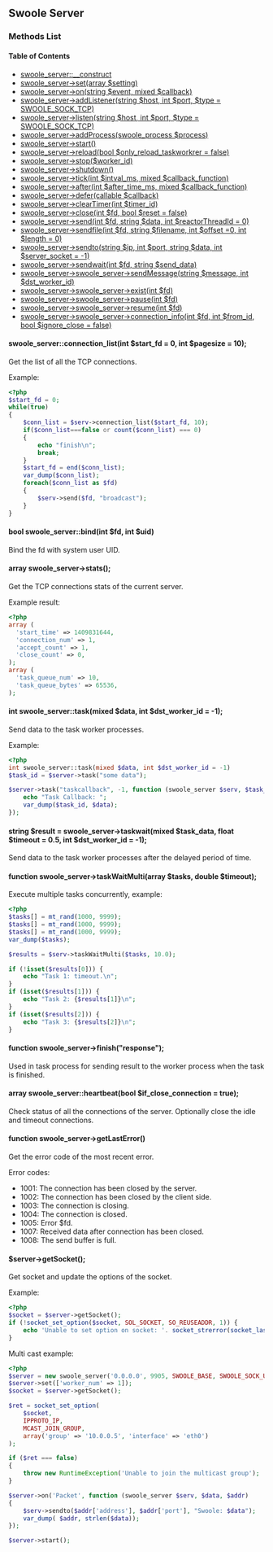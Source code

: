 ## Swoole Server

### Methods List

#### Table of Contents

- [swoole_server::__construct](/modules/swoole-server/methods/construct.md)
- [swoole_server->set(array $setting)](/modules/swoole-server/methods/set.md)
- [swoole_server->on(string $event, mixed $callback)](/modules/swoole-server/methods/on.md)
- [swoole_server->addListener(string $host, int $port, $type = SWOOLE_SOCK_TCP)](/modules/swoole-server/methods/addListener.md)
- [swoole_server->listen(string $host, int $port, $type = SWOOLE_SOCK_TCP)](/modules/swoole-server/methods/listen.md)
- [swoole_server->addProcess(swoole_process $process)](/modules/swoole-server/methods/addProcess.md)
- [swoole_server->start()](/modules/swoole-server/methods/start.md)
- [swoole_server->reload(bool $only_reload_taskworkrer = false)](/modules/swoole-server/methods/reload.md)
- [swoole_server->stop($worker_id)](/modules/swoole-server/methods/stop.md)
- [swoole_server->shutdown()](/modules/swoole-server/methods/shutdown.md)
- [swoole_server->tick(int $intval_ms, mixed $callback_function)](/modules/swoole-server/methods/tick.md)
- [swoole_server->after(int $after_time_ms, mixed $callback_function)](/modules/swoole-server/methods/after.md)
- [swoole_server->defer(callable $callback)](/modules/swoole-server/methods/defer.md)
- [swoole_server->clearTimer(int $timer_id)](/modules/swoole-server/methods/clearTimer.md)
- [swoole_server->close(int $fd, bool $reset = false)](/modules/swoole-server/methods/close.md)
- [swoole_server->send(int $fd, string $data, int $reactorThreadId = 0)](/modules/swoole-server/methods/send.md)
- [swoole_server->sendfile(int $fd, string $filename, int $offset =0, int $length = 0)](/modules/swoole-server/methods/sendfile.md)
- [swoole_server->sendto(string $ip, int $port, string $data, int $server_socket = -1)](/modules/swoole-server/methods/sendto.md)
- [swoole_server->sendwait(int $fd, string $send_data)](/modules/swoole-server/methods/send_wait.md)
- [swoole_server->swoole_server->sendMessage(string $message, int $dst_worker_id)](/modules/swoole-server/methods/sendMessage.md)
- [swoole_server->swoole_server->exist(int $fd)](/modules/swoole-server/methods/exit.md)
- [swoole_server->swoole_server->pause(int $fd)](/modules/swoole-server/methods/pause.md)
- [swoole_server->swoole_server->resume(int $fd)](/modules/swoole-server/methods/resume.md)
- [swoole_server->swoole_server->connection_info(int $fd, int $from_id, bool $ignore_close = false)](/modules/swoole-server/methods/connection_info.md)


#### swoole_server::connection_list(int $start_fd = 0, int $pagesize = 10);

Get the list of all the TCP connections.

Example:

``` php
<?php
$start_fd = 0;
while(true)
{
    $conn_list = $serv->connection_list($start_fd, 10);
    if($conn_list===false or count($conn_list) === 0)
    {
        echo "finish\n";
        break;
    }
    $start_fd = end($conn_list);
    var_dump($conn_list);
    foreach($conn_list as $fd)
    {
        $serv->send($fd, "broadcast");
    }
}
```

#### bool swoole_server::bind(int $fd, int $uid)

Bind the fd with system user UID.

#### array swoole_server->stats();

Get the TCP connections stats of the current server.

Example result:

``` php
<?php
array (
  'start_time' => 1409831644,
  'connection_num' => 1,
  'accept_count' => 1,
  'close_count' => 0,
);
array (
  'task_queue_num' => 10,
  'task_queue_bytes' => 65536,
);
```

#### int swoole_server::task(mixed $data, int $dst_worker_id = -1);

Send data to the task worker processes.

Example:

``` php
<?php
int swoole_server::task(mixed $data, int $dst_worker_id = -1) 
$task_id = $server->task("some data");

$server->task("taskcallback", -1, function (swoole_server $serv, $task_id, $data) {
    echo "Task Callback: ";
    var_dump($task_id, $data);
});
```

#### string $result = swoole_server->taskwait(mixed $task_data, float $timeout = 0.5, int $dst_worker_id = -1);

Send data to the task worker processes after the delayed period of time.

#### function swoole_server->taskWaitMulti(array $tasks, double $timeout);

Execute multiple tasks concurrently, example:

``` php
<?php
$tasks[] = mt_rand(1000, 9999); 
$tasks[] = mt_rand(1000, 9999); 
$tasks[] = mt_rand(1000, 9999); 
var_dump($tasks);

$results = $serv->taskWaitMulti($tasks, 10.0);

if (!isset($results[0])) {
    echo "Task 1: timeout.\n";
}
if (isset($results[1])) {
    echo "Task 2: {$results[1]}\n";
}
if (isset($results[2])) {
    echo "Task 3: {$results[2]}\n";
}
```

#### function swoole_server->finish("response");

Used in task process for sending result to the worker process when the task is finished.

#### array swoole_server::heartbeat(bool $if_close_connection = true);

Check status of all the connections of the server. Optionally close the idle and timeout connections.

#### function swoole_server->getLastError()

Get the error code of the most recent error.

Error codes:
* 1001: The connection has been closed by the server.
* 1002: The connection has been closed by the client side.
* 1003: The connection is closing.
* 1004: The connection is closed.
* 1005: Error $fd.
* 1007: Received data after connection has been closed.
* 1008: The send buffer is full.

#### $server->getSocket();

Get socket and update the options of the socket.

Example:

``` php
<?php
$socket = $server->getSocket();
if (!socket_set_option($socket, SOL_SOCKET, SO_REUSEADDR, 1)) {
    echo 'Unable to set option on socket: '. socket_strerror(socket_last_error()) . PHP_EOL;
}
```

Multi cast example:

``` php
<?php
$server = new swoole_server('0.0.0.0', 9905, SWOOLE_BASE, SWOOLE_SOCK_UDP);
$server->set(['worker_num' => 1]);
$socket = $server->getSocket();

$ret = socket_set_option(
    $socket,
    IPPROTO_IP,
    MCAST_JOIN_GROUP,
    array('group' => '10.0.0.5', 'interface' => 'eth0')
);

if ($ret === false)
{
    throw new RuntimeException('Unable to join the multicast group');
}

$server->on('Packet', function (swoole_server $serv, $data, $addr)
{
    $serv->sendto($addr['address'], $addr['port'], "Swoole: $data");
    var_dump( $addr, strlen($data));
});

$server->start();
```
